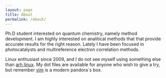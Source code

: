 ```yaml
---
layout: page
title: About
permalink: /about/
---
```


Ph.D student interested on quantum chemistry, namely method development. I am highly 
interested on analitical methods that that provide accurate results for the right reason. 
Lately I have been focused in photocatalysts and multireference electron correlation methods. 

Linux enthusiast since 2009, and I do not see myself using something else than
[arh linux]. My dot files are available for anyone who wish to give a try, but 
remember [vim] is a modern pandora`s box. 


[vim]:         https://www.vim.org
[kernel]:       https://www.kernel.org/
[arh linux]:      https://www.archlinux.org/
[jekyll-gh]:   https://github.com/jekyll/jekyll
[jekyll-help]: https://github.com/jekyll/jekyll-help
